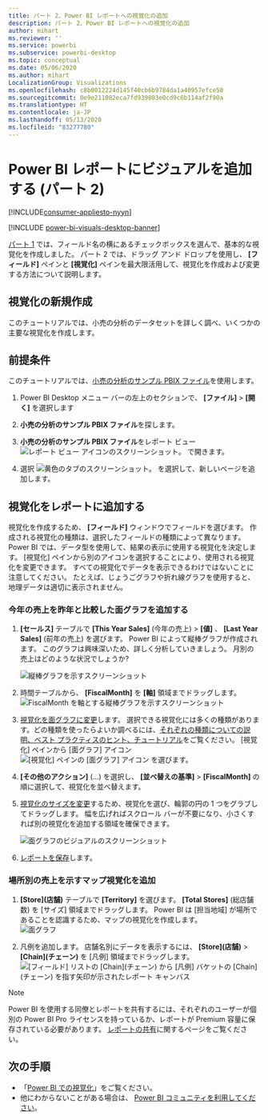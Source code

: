```yaml
---
title: パート 2、Power BI レポートへの視覚化の追加
description: パート 2、Power BI レポートへの視覚化の追加
author: mihart
ms.reviewer: ''
ms.service: powerbi
ms.subservice: powerbi-desktop
ms.topic: conceptual
ms.date: 05/06/2020
ms.author: mihart
LocalizationGroup: Visualizations
ms.openlocfilehash: c8b0012224d145f40cb6b9784da1a40957efce50
ms.sourcegitcommit: 0e9e211082eca7fd939803e0cd9c6b114af2f90a
ms.translationtype: HT
ms.contentlocale: ja-JP
ms.lasthandoff: 05/13/2020
ms.locfileid: "83277780"
---
```

# <a name="add-visuals-to-a-power-bi-report-part-2"></a>Power BI レポートにビジュアルを追加する (パート 2)

[!INCLUDE[consumer-appliesto-nyyn](../includes/consumer-appliesto-nyyn.md)]    

[!INCLUDE [power-bi-visuals-desktop-banner](../includes/power-bi-visuals-desktop-banner.md)]

[パート 1](power-bi-report-add-visualizations-i.md) では、フィールド名の横にあるチェックボックスを選んで、基本的な視覚化を作成しました。  パート 2 では、ドラッグ アンド ドロップを使用し、 **[フィールド]** ペインと **[視覚化]** ペインを最大限活用して、視覚化を作成および変更する方法について説明します。


## <a name="create-a-new-visualization"></a>視覚化の新規作成
このチュートリアルでは、小売の分析のデータセットを詳しく調べ、いくつかの主要な視覚化を作成します。

## <a name="prerequisites"></a>前提条件

このチュートリアルでは、[小売の分析のサンプル PBIX ファイル](https://download.microsoft.com/download/9/6/D/96DDC2FF-2568-491D-AAFA-AFDD6F763AE3/Retail%20Analysis%20Sample%20PBIX.pbix)を使用します。

1. Power BI Desktop メニュー バーの左上のセクションで、 **[ファイル]**  >  **[開く]** を選択します
   
2. **小売の分析のサンプル PBIX ファイル**を探します。

1. **小売の分析のサンプル PBIX ファイル**をレポート ビュー ![レポート ビュー アイコンのスクリーンショット。](media/power-bi-visualization-kpi/power-bi-report-view.png) で開きます。

1. 選択 ![黄色のタブのスクリーンショット。](media/power-bi-visualization-kpi/power-bi-yellow-tab.png) を選択して、新しいページを追加します。

## <a name="add-visualizations-to-the-report"></a>視覚化をレポートに追加する

視覚化を作成するため、 **[フィールド]** ウィンドウでフィールドを選びます。 作成される視覚化の種類は、選択したフィールドの種類によって異なります。 Power BI では、データ型を使用して、結果の表示に使用する視覚化を決定します。 [視覚化] ペインから別のアイコンを選択することにより、使用される視覚化を変更できます。 すべての視覚化でデータを表示できるわけではないことに注意してください。 たとえば、じょうごグラフや折れ線グラフを使用すると、地理データは適切に表示されません。 


### <a name="add-an-area-chart-that-looks-at-this-years-sales-compared-to-last-year"></a>今年の売上を昨年と比較した面グラフを追加する

1. **[セールス]** テーブルで **[This Year Sales]** (今年の売上) >  **[値]** 、 **[Last Year Sales]** (前年の売上) を選びます。 Power BI によって縦棒グラフが作成されます。  このグラフは興味深いため、詳しく分析していきましょう。 月別の売上はどのような状況でしょうか?  
   
   ![縦棒グラフを示すスクリーンショット](media/power-bi-report-add-visualizations-ii/power-bi-start.png)

2. 時間テーブルから、 **[FiscalMonth]** を **[軸]** 領域までドラッグします。  
   ![FiscalMonth を軸とする縦棒グラフを示すスクリーンショット](media/power-bi-report-add-visualizations-ii/power-bi-fiscalmonth.png)

3. [視覚化を面グラフに変更](power-bi-report-change-visualization-type.md)します。  選択できる視覚化には多くの種類があります。どの種類を使ったらよいか調べるには、[それぞれの種類についての説明、ベスト プラクティスのヒント、チュートリアル](power-bi-visualization-types-for-reports-and-q-and-a.md)をご覧ください。 [視覚化] ペインから [面グラフ] アイコン ![[視覚化] ペインの [面グラフ] アイコン](media/power-bi-report-add-visualizations-ii/power-bi-area-chart.png) を選びます。

4. **[その他のアクション]** (...) を選択し、 **[並べ替えの基準]**  >   **[FiscalMonth]** の順に選択して、視覚化を並べ替えます。

5. [視覚化のサイズを変更](power-bi-visualization-move-and-resize.md)するため、視覚化を選び、輪郭の円の 1 つをグラブしてドラッグします。 幅を広げればスクロール バーが不要になり、小さくすれば別の視覚化を追加する領域を確保できます。
   
   ![面グラフのビジュアルのスクリーンショット](media/power-bi-report-add-visualizations-ii/pbi_part2_7b.png)
6. [レポートを保存](../create-reports/service-report-save.md)します。

### <a name="add-a-map-visualization-that-looks-at-sales-by-location"></a>場所別の売上を示すマップ視覚化を追加

1. **[Store]\(店舗\)** テーブルで **[Territory]** を選びます。 **[Total Stores]** (総店舗数) を [サイズ] 領域までドラッグします。 Power BI は [担当地域] が場所であることを認識するため、マップの視覚化を作成します。  
   ![面グラフ](media/power-bi-report-add-visualizations-ii/power-bi-map1.png)

2. 凡例を追加します。  店舗名別にデータを表示するには、 **[Store]\(店舗\)**  >  **[Chain]\(チェーン\)** を [凡例] 領域までドラッグします。  
   ![[フィールド] リストの [Chain]\(チェーン\) から [凡例] バケットの [Chain]\(チェーン\) を指す矢印が示されたレポート キャンバス](media/power-bi-report-add-visualizations-ii/power-bi-chain.png)

> [!NOTE]
> Power BI を使用する同僚とレポートを共有するには、それぞれのユーザーが個別の Power BI Pro ライセンスを持っているか、レポートが Premium 容量に保存されている必要があります。 [レポートの共有](../collaborate-share/service-share-reports.md)に関するページをご覧ください。

## <a name="next-steps"></a>次の手順
* 「[Power BI での視覚化](power-bi-report-visualizations.md)」をご覧ください。  
* 他にわからないことがある場合は、 [Power BI コミュニティを利用してください](https://community.powerbi.com/)。

